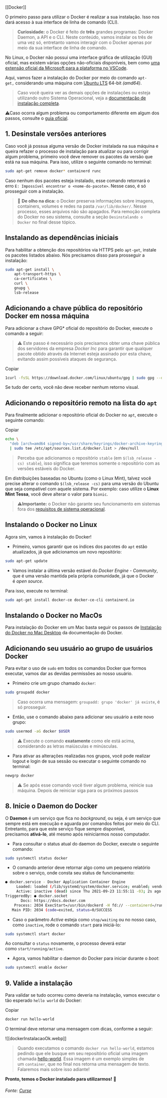 [[Docker]]

O primeiro passo para utilizar o Docker é realizar a sua instalação. Isso nos dará acesso à sua interface de linha de comando (CLI).

> **Curiosidade:** o Docker é feito de **três** grandes programas: Docker Daemon, a API e o CLI. Neste conteúdo, vamos instalar os três de uma vez só, entretanto vamos interagir com o Docker apenas por meio da sua interface de linha de comando.

No Linux, o Docker não possui uma interface gráfica de utilização (GUI) oficial, mas existem várias opções não-oficiais disponíveis, bem como [uma extensão oficial da Microsoft para a plataforma no VSCode](https://marketplace.visualstudio.com/items?itemName=ms-azuretools.vscode-docker).

Aqui, vamos fazer a instalação do Docker por meio do comando `apt-get,` considerando uma máquina com [Ubuntu LTS](https://ubuntu.com/download/desktop) 64-bit _(amd64)_.

> Caso você queira ver as demais opções de instalações ou esteja utilizando outro Sistema Operacional, veja a [documentação de instalação completa](https://docs.docker.com/engine/install/).

⚠️Caso ocorra algum problema ou comportamento diferente em algum dos passos, consulte o [guia oficial](https://docs.docker.com/engine/install/ubuntu/).

## 1. Desinstale versões anteriores

Caso você já possua alguma versão de Docker instalada na sua máquina e queira refazer o processo de instalação para atualizar ou para corrigir algum problema, primeiro você deve remover os pacotes da versão que está na sua máquina. Para isso, utilize o seguinte comando no terminal:

```bash
sudo apt-get remove docker* containerd runc
```

Caso nenhum dos pacotes esteja instalado, esse comando retornará o erro `E: Impossível encontrar o <nome-do-pacote>`. Nesse caso, é só prosseguir com a instalação.

> 👀 **De olho na dica:** o Docker preserva informações sobre imagens, containers, volumes e redes na pasta `/var/lib/docker/`. Nesse processo, esses arquivos não são apagados. Para remoção completa do Docker no seu sistema, consulte a seção `Desinstalando o Docker` no final desse tópico.


## Instalando as dependências iniciais

Para habilitar a obtenção dos repositórios via HTTPS pelo `apt-get`, instale os pacotes listados abaixo. Nós precisamos disso para prosseguir a instalação:

```bash
sudo apt-get install \
    apt-transport-https \
    ca-certificates \
    curl \
    gnupg \
    lsb-release
```

## Adicionando a chave pública do repositório Docker em nossa máquina

Para adicionar a chave GPG* oficial do repositório do Docker, execute o comando a seguir:

> ⚠️ Este passo é necessário pois precisamos obter uma chave pública dos servidores da empresa _Docker Inc_ para garantir que qualquer pacote obtido através da Internet esteja assinado por esta chave, evitando assim possíveis ataques de segurança.

Copiar

```bash
1curl -fsSL https://download.docker.com/linux/ubuntu/gpg | sudo gpg --dearmor -o /usr/share/keyrings/docker-archive-keyring.gpg
```

Se tudo der certo, você não deve receber nenhum retorno visual.

## Adicionando o repositório remoto na lista do `apt`

Para finalmente adicionar o repositório oficial do Docker no `apt`, execute o seguinte comando:

Copiar

```bash
echo \
  "deb [arch=amd64 signed-by=/usr/share/keyrings/docker-archive-keyring.gpg] https://download.docker.com/linux/ubuntu $(lsb_release -cs) stable" \
  | sudo tee /etc/apt/sources.list.d/docker.list > /dev/null
```

> Perceba que adicionamos o repositório `stable` (em `$(lsb_release -cs) stable`), isso significa que teremos somente o repositório com as versões estáveis do Docker.

Em distribuições baseadas no Ubuntu (como o Linux Mint), talvez você precise alterar o comando `$(lsb_release -cs)` para uma versão do Ubuntu que seja compatível com aquele sistema. Por exemplo: caso utilize o **Linux Mint Tessa**, você deve alterar o valor para `bionic`.

> ⚠️**Importante:** o Docker não garante seu funcionamento em sistemas fora dos [requisitos de sistema operacional](https://docs.docker.com/engine/install/ubuntu/#os-requirements).


## Instalando o Docker no Linux

Agora sim, vamos à instalação do Docker!

-   Primeiro, vamos garantir que os índices dos pacotes do `apt` estão atualizados, já que adicionamos um novo repositório:

```bash
sudo apt-get update
```

-   Vamos instalar a última versão estável do _Docker Engine - Community_, que é uma versão mantida pela própria comunidade, já que o Docker é _open source_.

Para isso, execute no terminal:

```bash
sudo apt-get install docker-ce docker-ce-cli containerd.io
```

## Instalando o Docker no MacOs

Para instalação do Docker em um Mac basta seguir os passos de [Instalação do Docker no Mac Desktop](https://docs.docker.com/desktop/install/mac-install/) da documentação do Docker.

## Adicionando seu usuário ao grupo de usuários Docker

Para evitar o uso de `sudo` em todos os comandos Docker que formos executar, vamos dar as devidas permissões ao nosso usuário.

-   Primeiro crie um grupo chamado `docker`:

```bash
sudo groupadd docker
```

> Caso ocorra uma mensagem: `groupadd: grupo 'docker' já existe`, é só prosseguir.

-   Então, use o comando abaixo para adicionar seu usuário a este novo grupo:

```bash
sudo usermod -aG docker $USER
```

> ⚠️ Execute o comando **exatamente** como ele está acima, considerando as letras maiúsculas e minúsculas.

-   Para ativar as alterações realizadas nos grupos, você pode realizar logout e login de sua sessão ou executar o seguinte comando no terminal:

```bash
newgrp docker
```

> ⚠️ Se após esse comando você tiver algum problema, reinicie sua máquina. Depois de reiniciar siga para os próximos passos

## 8. Inicie o Daemon do Docker

O **Daemon** é um serviço que fica no _background_, ou seja, é um serviço que sempre está em execução e aguarda por comandos feitos por meio do CLI. Entretanto, para que este serviço fique sempre disponível, precisamos **ativá-lo**, até mesmo após reiniciarmos nosso computador.

-   Para consultar o status atual do daemon do Docker, execute o seguinte comando:

```bash
sudo systemctl status docker
```

-   O comando anterior deve retornar algo como um pequeno relatório sobre o serviço, onde consta seu status de funcionamento:


```bash
● docker.service - Docker Application Container Engine
     Loaded: loaded (/lib/systemd/system/docker.service; enabled; vendor preset: enabled)
     Active: inactive (dead) since Thu 2021-09-23 11:55:11 -03; 2s ago
TriggeredBy: ● docker.socket
       Docs: https://docs.docker.com
    Process: 2034 ExecStart=/usr/bin/dockerd -H fd:// --containerd=/run/containerd/containerd.sock (code=exited, status=0>
   Main PID: 2034 (code=exited, status=0/SUCCESS
```

-   Caso o parâmetro _Active_ esteja como `stop/waiting` ou no nosso caso, como `inactive`, rode o comando `start` para iniciá-lo:

```bash
sudo systemctl start docker
```

Ao consultar o `status` novamente, o processo deverá estar como `start/running/active`.

-   Agora, vamos habilitar o daemon do Docker para iniciar durante o _boot_:

```bash
sudo systemctl enable docker
```


## 9. Valide a instalação

Para validar se tudo ocorreu como deveria na instalação, vamos executar o tão esperado `hello world` do Docker:

Copiar

```bash
docker run hello-world
```

O terminal deve retornar uma mensagem com dicas, conforme a seguir:

![[dockerInstalacaoOk.webp]]


> Quando executamos o comando `docker run hello-world`, estamos pedindo que ele busque em seu repositório oficial uma imagem chamada [hello-world](https://hub.docker.com/_/hello-world). Essa imagem é um exemplo simples de um `container`, que no final nos retorna uma mensagem de texto. Falaremos mais sobre isso adiante!

**Pronto, temos o Docker instalado para utilizarmos!** 🐋

###### Fonte: [Curse](https://app.betrybe.com/learn/course/5e938f69-6e32-43b3-9685-c936530fd326/module/94d0e996-1827-4fbc-bc24-c99fb592925b/section/5987fa2d-0d04-45b2-9d91-1c2ffce09862/day/a852c0dd-0602-4357-88e8-707352e97927/lesson/054594c0-53cc-4b65-a049-f48ad2fe3b8f)
